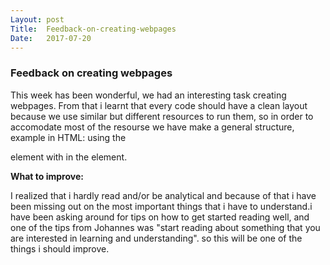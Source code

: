 ```yaml
---
Layout: post
Title:  Feedback-on-creating-webpages
Date:   2017-07-20	
---
```


### Feedback on creating webpages

This week has been wonderful, we had an interesting task creating webpages. From that i learnt that every code should have a clean layout because we use similar but different resources to run them, so in order to accomodate most of the resourse we have make a general structure, example in HTML: using the **<div>** element with in the **<body>** element.  

**What to improve:**

I realized that i hardly read and/or be analytical and because of that i have been missing out on the most important things that i have to understand.i have been asking around for tips on how to get started reading well, and one of the tips from Johannes was "start reading about something that you are interested in learning and understanding". so this will be one of the things i should improve.




